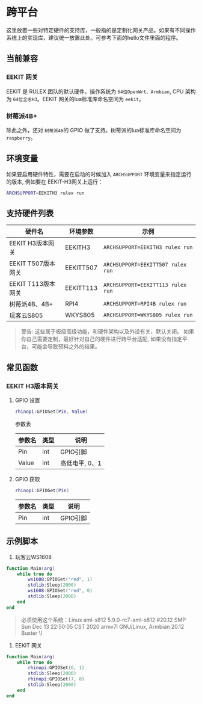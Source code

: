 # 跨平台

这里放置一些对特定硬件的支持库，一般指的是定制化网关产品。如果有不同操作系统上的实现库，建议统一放置此处。可参考下面的hello文件里面的程序。

## 当前兼容

### EEKIT 网关

EEKIT 是 RULEX 团队的默认硬件，操作系统为 `64位OpenWrt、Armbian`, CPU 架构为 `64位全志H3`。EEKIT 网关的lua标准库命名空间为 `eekit`。

### 树莓派4B+

除此之外，还对 `树莓派4B`的 GPIO 做了支持。树莓派的lua标准库命名空间为 `raspberry`。

## 环境变量

如果要启用硬件特性，需要在启动的时候加入 `ARCHSUPPORT` 环境变量来指定运行的版本, 例如要在 EEKIT-H3网关上运行：

```sh
ARCHSUPPORT=EEKITH3 rulex run
```

## 支持硬件列表

| 硬件名             | 环境参数  | 示例                              |
| ------------------ | --------- | --------------------------------- |
| EEKIT H3版本网关   | EEKITH3   | `ARCHSUPPORT=EEKITH3 rulex run`   |
| EEKIT T507版本网关 | EEKITT507 | `ARCHSUPPORT=EEKITT507 rulex run` |
| EEKIT T113版本网关 | EEKITT113 | `ARCHSUPPORT=EEKITT113 rulex run` |
| 树莓派4B、4B+      | RPI4      | `ARCHSUPPORT=RPI4B rulex run`     |
| 玩客云S805         | WKYS805   | `ARCHSUPPORT=WKYS805 rulex run`   |

> 警告: 这些属于板级高级功能，和硬件架构以及外设有关，默认关闭。 如果你自己需要定制，最好针对自己的硬件进行跨平台适配, 如果没有指定平台，可能会导致预料之外的结果。

## 常见函数

### EEKIT H3版本网关

1. GPIO 设置

   ```lua
   rhinopi:GPIOSet(Pin, Value)
   ```
   参数表

   | 参数名 | 类型 | 说明           |
   | ------ | ---- | -------------- |
   | Pin    | int  | GPIO引脚       |
   | Value  | int  | 高低电平, 0、1 |
2. GPIO 获取

   ```lua
   rhinopi:GPIOGet(Pin)
   ```
   | 参数名 | 类型 | 说明     |
   | ------ | ---- | -------- |
   | Pin    | int  | GPIO引脚 |

## 示例脚本
1. 玩客云WS1608
```lua
function Main(arg)
    while true do
        ws1608:GPIOSet("red", 1)
        stdlib:Sleep(2000)
        ws1608:GPIOSet("red", 0)
        stdlib:Sleep(2000)
    end
end

```
>必须使用这个系统：Linux aml-s812 5.9.0-rc7-aml-s812 #20.12 SMP Sun Dec 13 22:50:05 CST 2020 armv7l GNU/Linux, Armbian 20.12 Buster \l

1. EEKIT 网关
```lua
function Main(arg)
    while true do
        rhinopi:GPIOSet(6, 1)
        stdlib:Sleep(2000)
        rhinopi:GPIOSet(7, 0)
        stdlib:Sleep(2000)
    end
end

```
